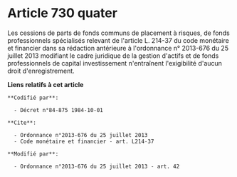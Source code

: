 # Article 730 quater

Les cessions de parts de fonds communs de placement à risques, de fonds professionnels spécialisés relevant de l'article L.
214-37 du code monétaire et financier dans sa rédaction antérieure à l'ordonnance n° 2013-676 du 25 juillet 2013 modifiant le
cadre juridique de la gestion d'actifs et de fonds professionnels de capital investissement n'entraînent l'exigibilité
d'aucun droit d'enregistrement.

**Liens relatifs à cet article**

	**Codifié par**:

	  - Décret n°84-875 1984-10-01

	**Cite**:

	  - Ordonnance n°2013-676 du 25 juillet 2013
	  - Code monétaire et financier - art. L214-37

	**Modifié par**:

	  - Ordonnance n°2013-676 du 25 juillet 2013 - art. 42
